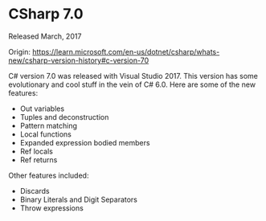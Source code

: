 # CSharp 7.0
Released March, 2017

Origin: https://learn.microsoft.com/en-us/dotnet/csharp/whats-new/csharp-version-history#c-version-70

C# version 7.0 was released with Visual Studio 2017. This version has some evolutionary and cool stuff in the vein of C# 6.0. Here are some of the new features:

* Out variables
* Tuples and deconstruction
* Pattern matching
* Local functions
* Expanded expression bodied members
* Ref locals
* Ref returns

Other features included:

* Discards
* Binary Literals and Digit Separators
* Throw expressions

